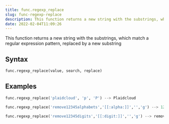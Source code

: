 ```yaml
---
title: func.regexp_replace
slug: func-regexp-replace
description: This function returns a new string with the substrings, which match a regular expression pattern, replaced by a new substring
date: 2022-02-04T11:09:26
---
```


This function returns a new string with the substrings, which match a regular expression pattern, replaced by a new substring

## Syntax
```python
func.regexp_replace(value, search, replace)
```

## Examples
```python
func.regexp_replace('plaidcloud', 'p', 'P') --> Plaidcloud  
```
```python
func.regexp_replace('remove12345alphabets','[[:alpha:]]','','g') --> 12345  
```
```python
func.regexp_replace('remove12345digits','[[:digit:]]','','g') --> removedigits  
```
